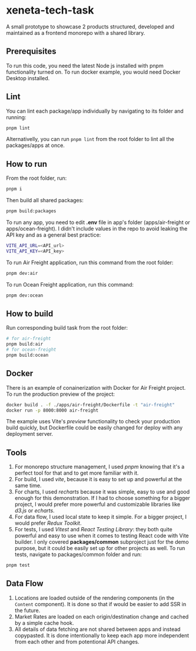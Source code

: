 # xeneta-tech-task

A small prototype to showcase 2 products structured, developed and maintained as a frontend monorepo with a shared library.

## Prerequisites

To run this code, you need the latest Node js installed with pnpm functionality turned on. To run docker example, you would need Docker Desktop installed.

## Lint

You can lint each package/app individually by navigating to its folder and running:
```sh
pnpm lint
```
Alternativelly, you can run `pnpm lint` from the root folder to lint all the packages/apps at once.

## How to run

From the root folder, run:
```sh
pnpm i
```

Then build all shared packages:
```sh
pnpm build:packages
```

To run any app, you need to edit **.env** file in app's folder (apps/air-freight or apps/ocean-freight). I didn't include values in the repo to avoid leaking the API key and as a general best practice:
```sh
VITE_API_URL=<API_url>
VITE_API_KEY=<API_key>
```

To run Air Freight application, run this command from the root folder:
```sh
pnpm dev:air
```

To run Ocean Freight application, run this command:
```sh
pnpm dev:ocean
```

## How to build

Run corresponding build task from the root folder:
```sh
# for air-freight
pnpm build:air
# for ocean-freight
pnpm build:ocean
```

## Docker

There is an example of conainerization with Docker for Air Freight project. To run the production preview of the project:
```sh
docker build . -f ./apps/air-freight/Dockerfile -t "air-freight"
docker run -p 8000:8000 air-freight
```

The example uses Vite's _preview_ functionality to check your production build quickly, but Dockerfile could be easily changed for deploy with any deployment server.

## Tools

1. For monorepo structure management, I used _pnpm_ knowing that it's a perfect tool for that and to get more familiar with it.
2. For build, I used _vite_, because it is easy to set up and powerful at the same time.
3. For charts, I used _recharts_ because it was simple, easy to use and good enough for this demonstration. If I had to choose something for a bigger project, I would prefer more powerful and customizable libraries like _d3.js_ or _echarts_.
4. For data flow, I used local state to keep it simple. For a bigger project, I would prefer _Redux Toolkit_.
5. For tests, I used _Vitest_ and _React Testing Library_: they both quite powerful and easy to use when it comes to testing React code with Vite builder. I only covered **packages/common** subproject just for the demo purpose, but it could be easily set up for other projects as well. To run tests, navigate to packages/common folder and run:
```sh
pnpm test
```

## Data Flow

1. Locations are loaded outside of the rendering components (in the `Content` component). It is done so that if would be easier to add SSR in the future.
2. Market Rates are loaded on each origin/destination change and cached by a simple cache hook.
3. All details of data fetching are not shared between apps and instead copypasted. It is done intentionally to keep each app more independent from each other and from potentional API changes.

